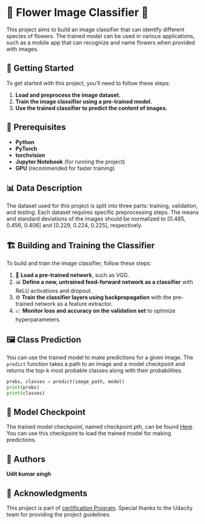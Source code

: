 # 🌼 Flower Image Classifier 🌸

This project aims to build an image classifier that can identify different species of flowers. The trained model can be used in various applications, such as a mobile app that can recognize and name flowers when provided with images. 

## 🚀 Getting Started

To get started with this project, you'll need to follow these steps:

1. **Load and preprocess the image dataset.**
2. **Train the image classifier using a pre-trained model.**
3. **Use the trained classifier to predict the content of images.**

## 🔧 Prerequisites

- **Python**
- **PyTorch**
- **torchvision**
- **Jupyter Notebook** (for running the project)
- **GPU** (recommended for faster training)

## 📊 Data Description

The dataset used for this project is split into three parts: training, validation, and testing. Each dataset requires specific preprocessing steps. The means and standard deviations of the images should be normalized to [0.485, 0.456, 0.406] and [0.229, 0.224, 0.225], respectively.

## 🏗️ Building and Training the Classifier

To build and train the image classifier, follow these steps:

1. 🔄 **Load a pre-trained network**, such as VGG.
2. 📊 **Define a new, untrained feed-forward network as a classifier** with ReLU activations and dropout.
3. ⚙️ **Train the classifier layers using backpropagation** with the pre-trained network as a feature extractor.
4. 📈 **Monitor loss and accuracy on the validation set** to optimize hyperparameters.

## 🖼️ Class Prediction

You can use the trained model to make predictions for a given image. The `predict` function takes a path to an image and a model checkpoint and returns the top-k most probable classes along with their probabilities.

```python
probs, classes = predict(image_path, model)
print(probs)
print(classes)
```


## 💾 Model Checkpoint
The trained model checkpoint, named checkpoint.pth, can be found [Here](https://drive.google.com/file/d/1GrnTD_ufY_s9iDkjdaPsRuhGT7apC7lA/view?usp=sharing). You can use this checkpoint to load the trained model for making predictions.

## 📝 Authors
**Udit kumar singh**

## 🙏 Acknowledgments
This project is part of [certification Program](https://graduation.udacity.com/confirm/e/cc13cd48-0ae7-11ee-9d79-03ca8868a5bc).
Special thanks to the Udacity team for providing the project guidelines.
